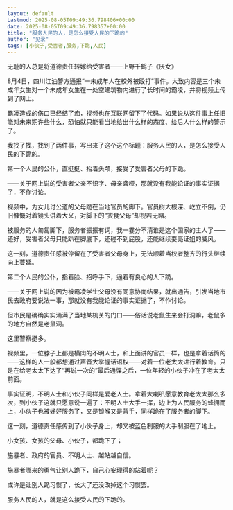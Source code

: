 ```yaml
---
layout: default
Lastmod: 2025-08-05T09:49:36.798406+00:00
date: 2025-08-05T09:49:36.798357+00:00
title: "服务人民的人，是怎么接受人民的下跪的"
author: "见录"
tags: [小伙子,受害者,服务,下跪,人民]
---
```


无耻的人总是将道德责任转嫁给受害者——上野千鹤子《厌女》

8月4日，四川江油警方通报“一未成年人在校外被殴打”事件。大致内容是三个未成年女生对一个未成年女生在一处空建筑物内进行了长时间的霸凌，并将视频上传到了网上。

霸凌造成的伤口已经结了痂，视频也在互联网留下了代码。如果说从这件事上任旧能对未来期许些什么，恐怕就只能看当地给出什么样的态度、给后人什么样的警示了。

我找了找，找到了两件事，写出来了这个这个标题：服务人民的人，是怎么接受人民的下跪的。

第一个人民的公仆，直挺挺、抬着头颅，接受了受害者父母的下跪。

——关于网上说的受害者父亲不识字、母亲聋哑，那就没有我能论证的事实证据了，不作讨论。

视频中，为女儿讨公道的父母跪在当地官员的脚下。官员树大根深、屹立不倒，仍旧慷慨对着镜头讲着大义，对脚下的“衣食父母”却视若无睹。

被服务的人匍匐脚下，服务者振振有词，我一霎分不清谁是这个国家的主人了——还好，受害者父母只能趴在脚底下，还碰不到屁股，还能继续耍亮证姐的威风。

这一刻，道德责任感被停留在了受害者父母身上，无法顺着当权者整齐的行头继续向上蔓延。

第二个人民的公仆，指着脸、招呼手下，逼着有良心的人下跪。

——关于网上说的因为被霸凌学生父母没有同意协商结果，就出通告，引发当地市民去政府要说法一事，那就没有我能论证的事实证据了，不作讨论。

但市民是确确实实涌满了当地某机关的门口——俗话说老鼠生来会打洞嘛，老鼠多的地方自然是老鼠洞。

这里警察挺多。

视频里，一位脖子上都是横肉的不明人士，和上面讲的官员一样，也是拿着话筒的——这样的人一般都想通过声音大掌握话语权——对着一位老太太进行着教育。只是在给老太太下达了“再说一次的”最后通牒之后，一位年轻的小伙子冲在了老太太前面。

事实证明，不明人士和小伙子同样是爱老人士。拿着大喇叭愿意教育老太太那么多次，到小伙子这就只愿意说一遍了：不明人士大手一挥，边上为人民服务的蜂拥而上，小伙子也被好好服务了，又是锁喉又是背手，同样跪在了服务者的脚下。

这一刻，道德责任感传到了小伙子身上，却又被蓝色制服的大手制服在了地上。

小女孩、女孩的父母、小伙子，都跪下了；

施暴者、政府的官员、不明人士、越站越自信。

施暴者哪来的勇气让别人跪下，自己心安理得的站着呢？

或许是让别人跪习惯了，长大了还没改掉这个习惯罢。

服务人民的人，就是这么接受人民的下跪的。

